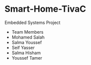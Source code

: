 # Smart-Home-TivaC
 Embedded Systems Project 
- Team Members 
- Mohamed Salah
- Salma Youssef
- Seif Yasser
- Salma Hisham
- Youssef Tamer
